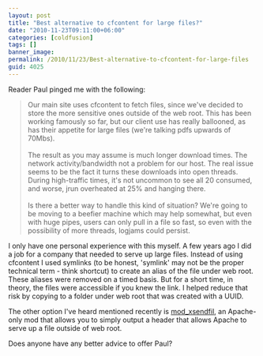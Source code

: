 ```yaml
---
layout: post
title: "Best alternative to cfcontent for large files?"
date: "2010-11-23T09:11:00+06:00"
categories: [coldfusion]
tags: []
banner_image: 
permalink: /2010/11/23/Best-alternative-to-cfcontent-for-large-files
guid: 4025
---
```


Reader Paul pinged me with the following:

<blockquote>
Our main site uses cfcontent to fetch files, since we've decided to store the more sensitive ones outside of the web root.  This has been working famously so far, but our client use has really ballooned, as has their appetite for large files (we're talking pdfs upwards of 70Mbs).
<br/><br/>
The result as you may assume is much longer download times.  The network activity/bandwidth not a problem for our host.  The real issue seems to be the fact it turns these downloads into open threads.  During high-traffic times, it's not uncommon to see all 20 consumed, and worse, jrun overheated at 25% and hanging there.
<br/><br/>
Is there a better way to handle this kind of situation?  We're going to be moving to a beefier machine which may help somewhat, but even with huge pipes, users can only pull in a file so fast, so even with the possibility of more threads, logjams could persist.
</blockquote>

I only have one personal experience with this myself. A few years ago I did a job for a company that needed to serve up large files. Instead of using cfcontent I used symlinks (to be honest, 'symlink' may not be the proper technical term - think shortcut) to create an alias of the file under web root. These aliases were removed on a timed basis. But for a short time, in theory, the files were accessible if you knew the link. I helped reduce that risk by copying to a folder under web root that was created with a UUID. 

The other option I've heard mentioned recently is <a href="https://tn123.org/mod_xsendfile/">mod_xsendfil</a>, an Apache-only mod that allows you to simply output a header that allows Apache to serve up a file outside of web root. 

Does anyone have any better advice to offer Paul?